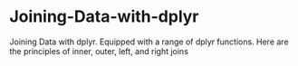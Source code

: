 # Joining-Data-with-dplyr
Joining Data with dplyr. Equipped with a range of dplyr functions. Here are the principles of inner, outer, left, and right joins
